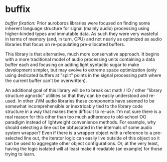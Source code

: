 # buffix
_buffer fixation:_ Prior auroboros libraries were focused on finding some inherent language structure for signal (mainly audio) processing using higher-kinded types and immutable data. As such they were very wasteful in terms of memory (and, in turn, CPU) and not nearly as optimized as audio libraries that focus on re-populating pre-allocated buffers.

This library is that alternative, much more conservative approach. It begins with a more traditional model of audio processing units containing a data buffer each and focusing on adding light syntactic sugar to make development simpler, but may evolve to extreme space optimization (only using dedicated buffers at "split" points in the signal processing path where the current buffer can't be overwritten).

An additional goal of this library will be to break out math / IO / other "library structure agnostic" utilities so that they can be easily understood and re-used. In other JVM audio libraries these components have seemed to be somewhat incomprehensible or inextricably tied to the library code structure in a way that makes them difficult to re-use. I'm not sure there is a real reason for this other than too much adherence to old-school OO paradigm instead of lightweight convenience methods. For example, why should selecting a line out be obfuscated in the internals of some audio system wrapper? Even if there is a wrapper object with a reference to a pre-selected line out, the iterator logic can easily live outside of this object so it can be used to aggregate other object configurations. Or, at the very least, having the logic isolated will at least make it readable (an example) for those trying to learn.
